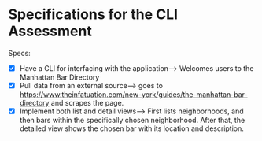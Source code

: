 # Specifications for the CLI Assessment

Specs:
- [x] Have a CLI for interfacing with the application--> Welcomes users to the Manhattan Bar Directory
- [x] Pull data from an external source--> goes to https://www.theinfatuation.com/new-york/guides/the-manhattan-bar-directory and scrapes the page.
- [x] Implement both list and detail views--> First lists neighborhoods, and then bars within the specifically chosen neighborhood. After that, the detailed view shows the chosen bar with its location and description.
